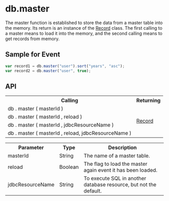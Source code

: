 <H1>db.master</H1>

The master function is established to store the data from a master table into the memory.
Its return is an instance of the <a href="record.md">Record</a> class.
The first calling to a master means to load it into the memory, and the second calling means to get records from memory.
<h2>Sample for Event</h2>

```javascript
var record1 = db.master("user").sort("years", "asc");
var record2 = db.master("user", true);
```

<h2>API</h2>

<table>
<tr><th>Calling</th><th>Returning</th></tr>
<tr><td>db . master ( masterId )</td><td rowspan=4><a href="record.md">Record</a></td></tr>
<tr><td>db . master ( masterId , reload )</td></tr>
<tr><td>db . master ( masterId , jdbcResourceName )</td></tr>
<tr><td>db . master ( masterId , reload, jdbcResourceName )</td></tr>
</table>

<table>
<tr><th>Parameter</th><th>Type</th><th>Description</th></tr>
<tr><td>masterId</td><td>String</td><td>The name of a master table.</td></tr>
<tr><td>reload</td><td>Boolean</td><td>The flag to load the master again event it has been loaded.</td></tr>
<tr><td>jdbcResourceName</td><td>String</td><td>To execute SQL in another database resource, but not the default. 
</td></tr>
</table>

